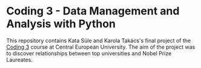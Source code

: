 # Coding 3 - Data Management and Analysis with Python

This repository contains Kata Süle and Karola Takács's final project of the [Coding 3](https://courses.ceu.edu/courses/2020-2021/coding-3-data-management-and-analysis-python) course at Central European University. The aim of the project was to discover relationships between top universities and Nobel Prize Laureates.
